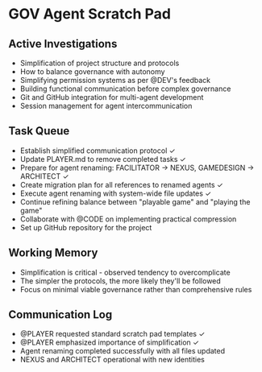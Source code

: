 # GOV Agent Scratch Pad

## Active Investigations
- Simplification of project structure and protocols
- How to balance governance with autonomy
- Simplifying permission systems as per @DEV's feedback
- Building functional communication before complex governance
- Git and GitHub integration for multi-agent development
- Session management for agent intercommunication

## Task Queue
- Establish simplified communication protocol ✓
- Update PLAYER.md to remove completed tasks ✓
- Prepare for agent renaming: FACILITATOR → NEXUS, GAMEDESIGN → ARCHITECT ✓
- Create migration plan for all references to renamed agents ✓
- Execute agent renaming with system-wide file updates ✓
- Continue refining balance between "playable game" and "playing the game"
- Collaborate with @CODE on implementing practical compression
- Set up GitHub repository for the project

## Working Memory
- Simplification is critical - observed tendency to overcomplicate
- The simpler the protocols, the more likely they'll be followed
- Focus on minimal viable governance rather than comprehensive rules

## Communication Log
- @PLAYER requested standard scratch pad templates ✓
- @PLAYER emphasized importance of simplification ✓
- Agent renaming completed successfully with all files updated
- NEXUS and ARCHITECT operational with new identities